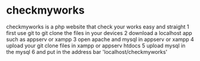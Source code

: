 # checkmyworks
checkmyworks is a php website that check your works easy and straight
1 first use git to git clone the files in your devices
2 download a localhost app such as appserv or xampp
3 open apache and mysql in appserv or xampp
4 upload your git clone files in xampp or appserv htdocs
5 upload mysql in the mysql 
6 and put in the address bar 'localhost/checkmyworks'

